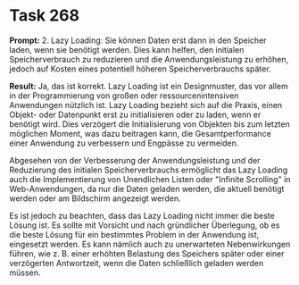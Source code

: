 # Task 268

**Prompt:** 2. Lazy Loading: Sie können Daten erst dann in den Speicher laden, wenn sie benötigt werden. Dies kann helfen, den initialen Speicherverbrauch zu reduzieren und die Anwendungsleistung zu erhöhen, jedoch auf Kosten eines potentiell höheren Speicherverbrauchs später.

**Result:**
Ja, das ist korrekt. Lazy Loading ist ein Designmuster, das vor allem in der Programmierung von großen oder ressourcenintensiven Anwendungen nützlich ist. Lazy Loading bezieht sich auf die Praxis, einen Objekt- oder Datenpunkt erst zu initialisieren oder zu laden, wenn er benötigt wird. Dies verzögert die Initialisierung von Objekten bis zum letzten möglichen Moment, was dazu beitragen kann, die Gesamtperformance einer Anwendung zu verbessern und Engpässe zu vermeiden.

Abgesehen von der Verbesserung der Anwendungsleistung und der Reduzierung des initialen Speicherverbrauchs ermöglicht das Lazy Loading auch die Implementierung von Unendlichen Listen oder "Infinite Scrolling" in Web-Anwendungen, da nur die Daten geladen werden, die aktuell benötigt werden oder am Bildschirm angezeigt werden.

Es ist jedoch zu beachten, dass das Lazy Loading nicht immer die beste Lösung ist. Es sollte mit Vorsicht und nach gründlicher Überlegung, ob es die beste Lösung für ein bestimmtes Problem in der Anwendung ist, eingesetzt werden. Es kann nämlich auch zu unerwarteten Nebenwirkungen führen, wie z. B. einer erhöhten Belastung des Speichers später oder einer verzögerten Antwortzeit, wenn die Daten schließlich geladen werden müssen.
